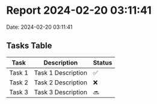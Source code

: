 

# Report 2024-02-20 03:11:41
Date: 2024-02-20 03:11:41
## Tasks Table
| Task | Description | Status |
|------|-------------|--------|
| Task 1 | Task 1 Description | ✅ |
| Task 2 | Task 2 Description | ❌ |
| Task 3 | Task 3 Description | 🔜 |
